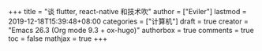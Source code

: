 +++
title = "谈 flutter, react-native 和技术吹"
author = ["Eviler"]
lastmod = 2019-12-18T15:39:48+08:00
categories = ["计算机"]
draft = true
creator = "Emacs 26.3 (Org mode 9.3 + ox-hugo)"
authorbox = true
comments = true
toc = false
mathjax = true
+++
